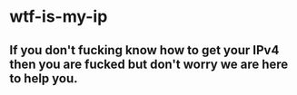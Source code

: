 # wtf-is-my-ip
## If you don't fucking know how to get your IPv4 then you are fucked but don't worry we are here to help you.
